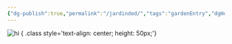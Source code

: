 ```yaml
---
{"dg-publish":true,"permalink":"/jardinded/","tags":"gardenEntry","dgHomeLink":true,"dgPassFrontmatter":false}
---
```




![hi](https://i.imgur.com/ahewaNu.png)
{ .class style='text-align: center; height: 50px;'}
